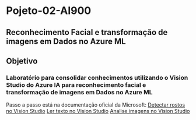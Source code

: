 # Pojeto-02-AI900
## Reconhecimento Facial e transformação de imagens em Dados no Azure ML
## Objetivo 
### Laboratório para consolidar conhecimentos utilizando o Vision Studio do Azure IA para reconhecimento facial e transformação de imagens em Dados no Azure ML 

Passo a passo está na documentação oficial da Microsoft: [Detectar rostos no Vision Studio](https://microsoftlearning.github.io/mslearn-ai-fundamentals/Instructions/Labs/04-face.html)
[Ler texto no Vision Studio](https://microsoftlearning.github.io/mslearn-ai-fundamentals/Instructions/Labs/05-ocr.html)
[Analise imagens no Vision Studio](https://microsoftlearning.github.io/mslearn-ai-fundamentals/Instructions/Labs/03-image-analysis.html)

